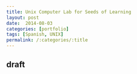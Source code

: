 ```yaml
---
title: Unix Computer Lab for Seeds of Learning
layout: post
date:  2014-08-03
categories: [portfolio]
tags: [Spanish, UNIX]
permalink: /:categories/:title
---
```

## draft